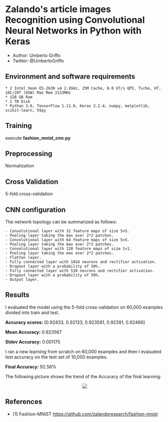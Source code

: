 # Zalando's article images Recognition using Convolutional Neural Networks in Python with Keras

* Author: Umberto Griffo
* Twitter: @UmbertoGriffo

## Environment and software requirements
	
	* 2 Intel Xeon E5-2630 v4 2.2GHz, 25M Cache, 8.0 GT/s QPI, Turbo, HT, 10C/20T (85W) Max Mem 2133MHz
	* 128 GB Ram
	* 1 TB Disk
	* Python 3.6, TensorFlow 1.11.0, Keras 2.2.4, numpy, matplotlib, scikit-learn, h5py

## Training
execute **fashion_mnist_cnn.py**

## Preprocessing
Normalization

## Cross Validation
5-fold cross-validation

## CNN configuration
The network topology can be summarized as follows:

    - Convolutional layer with 32 feature maps of size 5×5.
    - Pooling layer taking the max over 2*2 patches.
    - Convolutional layer with 64 feature maps of size 5×5.
    - Pooling layer taking the max over 2*2 patches.
    - Convolutional layer with 128 feature maps of size 1×1.
    - Pooling layer taking the max over 2*2 patches.
    - Flatten layer.
    - Fully connected layer with 1024 neurons and rectifier activation.
    - Dropout layer with a probability of 50%.
    - Fully connected layer with 510 neurons and rectifier activation.
    - Dropout layer with a probability of 50%.
    - Output layer.

## Results

I evaluated the model using the 5-fold cross-validation on 60,000 examples divided into train and test.

**Accuracy scores:**  [0.92433, 0.92133, 0.923581, 0.92391, 0.92466]

**Mean Accuracy:** 0.923567

**Stdev Accuracy:** 0.001175

I ran a new learning from scratch on 60,000 examples and then I evaluated test accuracy on the test set of 10,000 examples.

**Final Accuracy:** 92.56%

The following picture shows the trend of the Accuracy of the final learning: 
<p align="center">
  <img src="https://github.com/umbertogriffo/Fashion-mnist-cnn-keras/blob/master/Output/model_accuracy_fm_cnn.png"/>
</p>
           
## References

- [1] Fashion-MNIST https://github.com/zalandoresearch/fashion-mnist
